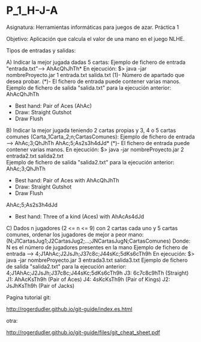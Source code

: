 # P_1_H-J-A

Asignatura: Herramientas informáticas para juegos de azar. Práctica 1


Objetivo: Aplicación que calcula el valor de una mano en el juego NLHE.

Tipos de entradas y salidas:

A) Indicar la mejor jugada dadas 5 cartas:
   Ejemplo de fichero de entrada "entrada.txt"--> AhAcQhJhTh*
   En ejecución: $> java -jar nombreProyecto.jar 1 entrada.txt salida.txt
   (1)- Número de apartado que desea probar.
   (*)- El fichero de entrada puede contener varias manos.
   Ejemplo de fichero de salida "salida.txt" para la ejecución anterior:
   AhAcQhJhTh
   - Best hand: Pair of Aces (AhAc)
   - Draw: Straight Gutshot
   - Draw Flush

B) Indicar la mejor jugada teniendo 2 cartas propias y 3, 4 o 5 cartas comunes (Carta_1Carta_2;n;CartasComunes):
   Ejemplo de fichero de entrada --> AhAc;3;QhJhTh
                                     AhAc;5;As2s3h4dJd*
   (*)- El fichero de entrada puede contener varias manos.
   En ejecución: $> java -jar nombreProyecto.jar 2 entrada2.txt salida2.txt            
   Ejemplo de fichero de salida "salida2.txt" para la ejecución anterior:                  
   AhAc;3;QhJhTh
   - Best hand: Pair of Aces with AhAcQhJhTh
   - Draw: Straight Gutshot
   - Draw Flush
   
   AhAc;5;As2s3h4dJd
   - Best hand: Three of a kind (Aces) with AhAcAs4dJd

C) Dados n jugadores (2 <= n <= 9) con 2 cartas cada uno y 5 cartas comunes, ordenar los jugadores de mejor a peor mano:
   (N;J1CartasJug1;J2CartasJug2;...;JNCartasJugN;CartasComunes)
   Donde:
        N es el número de jugadores presentes en la mano
   Ejemplo de fichero de entrada --> 4;J1AhAc;J2JsJh;J37c8c;J44sKc;5dKs6cTh9h
   En ejecución: $> java -jar nombreProyecto.jar 3 entrada3.txt salida3.txt
   Ejemplo de fichero de salida "salida2.txt" para la ejecución anterior:
   4;J1AhAc;J2JsJh;J37c8c;J44sKc;5dKs6cTh9h
   J3: 6c7c8c9hTh (Straight)
   J1: AhAcKsTh9h (Pair of Aces)
   J4: 4sKcKsTh9h (Pair of Kings)
   J2: JsJhKsTh9h (Pair of Jacks)
   




Pagina tutorial git:

http://rogerdudler.github.io/git-guide/index.es.html

otra:

http://rogerdudler.github.io/git-guide/files/git_cheat_sheet.pdf
